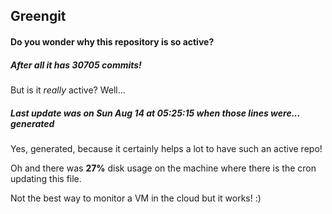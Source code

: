 ## Greengit

#### Do you wonder why this repository is so active?

##### After all it has 30705 commits!

But is it *really* active? Well...

##### Last update was on Sun Aug 14 at 05:25:15 when those lines were... generated

Yes, generated, because it certainly helps a lot to have such an active repo!

Oh and there was **27%** disk usage on the machine
where there is the cron updating this file.

Not the best way to monitor a VM in the cloud but it works! :)
